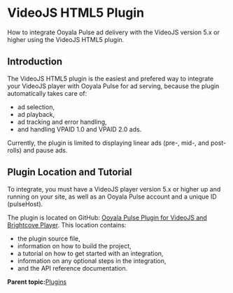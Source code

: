 # VideoJS HTML5 Plugin

How to integrate Ooyala Pulse ad delivery with the VideoJS version 5.x or higher using the VideoJS HTML5 plugin.

## Introduction

The VideoJS HTML5 plugin is the easiest and prefered way to integrate your VideoJS player with Ooyala Pulse for ad serving, because the plugin automatically takes care of:

-   ad selection,
-   ad playback,
-   ad tracking and error handling,
-   and handling VPAID 1.0 and VPAID 2.0 ads.

Currently, the plugin is limited to displaying linear ads \(pre-, mid-, and post-rolls\) and pause ads.

## Plugin Location and Tutorial

To integrate, you must have a VideoJS player version 5.x or higher up and running on your site, as well as an Ooyala Pulse account and a unique ID \(pulseHost\).

The plugin is located on GitHub: [Ooyala Pulse Plugin for VideoJS and Brightcove Player](https://github.com/ooyala/pulse-sdk-html5-2.x-plugin-videojs). This location contains:

-   the plugin source file,
-   information on how to build the project,
-   a tutorial on how to get started with an integration,
-   information on any optional steps in the integration,
-   and the API reference documentation.

**Parent topic:**[Plugins](../../../oadtech/ad_serving/dg/plugin_adtech_introduction.md)

